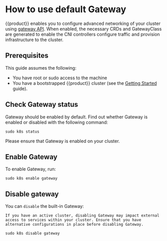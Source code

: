 # How to use default Gateway

{{product}} enables you to configure advanced networking of your cluster using
[gateway API]. When enabled, the necessary CRDs and GatewayClass are generated
to enable the CNI controllers configure traffic and provision infrastructure to
the cluster.

## Prerequisites

This guide assumes the following:

- You have root or sudo access to the machine
- You have a bootstrapped {{product}} cluster (see the
[Getting Started][getting-started-guide] guide).

## Check Gateway status

Gateway should be enabled by default. Find out whether Gateway is enabled or
disabled with the following command:

```
sudo k8s status
```

Please ensure that Gateway is enabled on your cluster.

## Enable Gateway

To enable Gateway, run:

```
sudo k8s enable gateway
```

## Disable gateway

You can `disable` the built-in Gateway:

``` {warning}
If you have an active cluster, disabling Gateway may impact external access to services within your cluster. Ensure that you have alternative configurations in place before disabling Gateway.
```

```
sudo k8s disable gateway
```
<!-- LINKS -->
[gateway API]:https://gateway-api.sigs.k8s.io/
[getting-started-guide]: ../../tutorial/getting-started
[kubectl-guide]: ../../tutorial/kubectl
